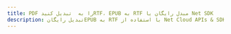 ---title: PDF را به  تبدیل کنیدRTF، EPUB به RTF مبدل رایگان یا Net SDKdescription: تبدیل رایگانEPUB به RTF با استفاده از Net Cloud APIs & SDK همچنین اسناد PDF را در Cloud ایجاد، ویرایش و رندر کنید.---